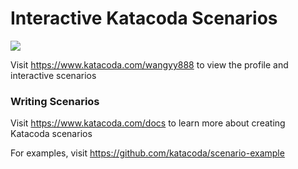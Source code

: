 # Interactive Katacoda Scenarios

[![](http://shields.katacoda.com/katacoda/wangyy888/count.svg)](https://www.katacoda.com/wangyy888 "Get your profile on Katacoda.com")

Visit https://www.katacoda.com/wangyy888 to view the profile and interactive scenarios

### Writing Scenarios
Visit https://www.katacoda.com/docs to learn more about creating Katacoda scenarios

For examples, visit https://github.com/katacoda/scenario-example
